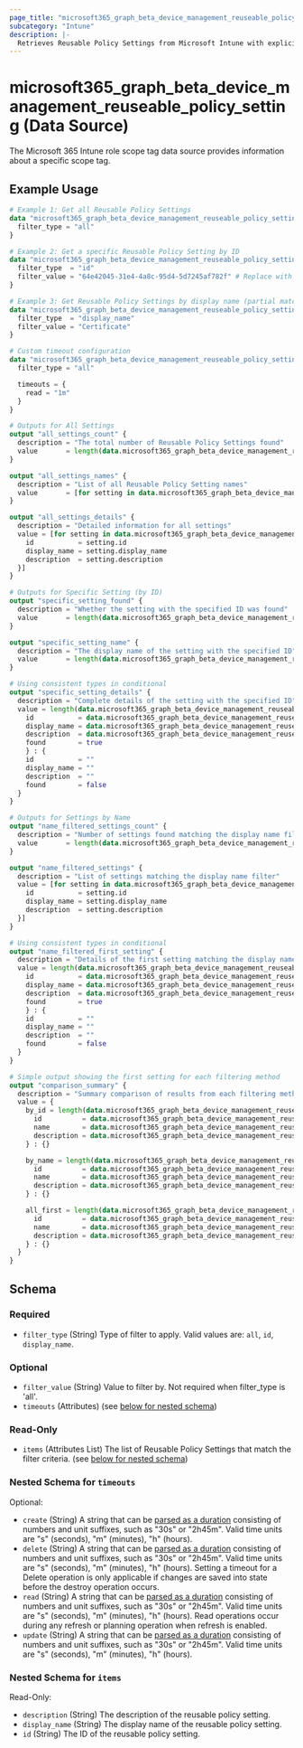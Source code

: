 ```yaml
---
page_title: "microsoft365_graph_beta_device_management_reuseable_policy_setting Data Source - terraform-provider-microsoft365"
subcategory: "Intune"
description: |-
  Retrieves Reusable Policy Settings from Microsoft Intune with explicit filtering options. Endpoint Privilege Management supports using reusable settings groups to manage the certificates in place of adding that certificate directly to an elevation rule. Like all reusable settings groups for Intune, configurations and changes made to a reusable settings group are automatically passed to the policies that reference the group.
---
```


# microsoft365_graph_beta_device_management_reuseable_policy_setting (Data Source)

The Microsoft 365 Intune role scope tag data source provides information about a specific scope tag.

## Example Usage

```terraform
# Example 1: Get all Reusable Policy Settings
data "microsoft365_graph_beta_device_management_reuseable_policy_setting" "all_settings" {
  filter_type = "all"
}

# Example 2: Get a specific Reusable Policy Setting by ID
data "microsoft365_graph_beta_device_management_reuseable_policy_setting" "specific_setting" {
  filter_type  = "id"
  filter_value = "64e42045-31e4-4a8c-95d4-5d7245af782f" # Replace with actual ID
}

# Example 3: Get Reusable Policy Settings by display name (partial match)
data "microsoft365_graph_beta_device_management_reuseable_policy_setting" "by_name" {
  filter_type  = "display_name"
  filter_value = "Certificate"
}

# Custom timeout configuration
data "microsoft365_graph_beta_device_management_reuseable_policy_setting" "with_timeout" {
  filter_type = "all"

  timeouts = {
    read = "1m"
  }
}

# Outputs for All Settings
output "all_settings_count" {
  description = "The total number of Reusable Policy Settings found"
  value       = length(data.microsoft365_graph_beta_device_management_reuseable_policy_setting.all_settings.items)
}

output "all_settings_names" {
  description = "List of all Reusable Policy Setting names"
  value       = [for setting in data.microsoft365_graph_beta_device_management_reuseable_policy_setting.all_settings.items : setting.display_name]
}

output "all_settings_details" {
  description = "Detailed information for all settings"
  value = [for setting in data.microsoft365_graph_beta_device_management_reuseable_policy_setting.all_settings.items : {
    id           = setting.id
    display_name = setting.display_name
    description  = setting.description
  }]
}

# Outputs for Specific Setting (by ID)
output "specific_setting_found" {
  description = "Whether the setting with the specified ID was found"
  value       = length(data.microsoft365_graph_beta_device_management_reuseable_policy_setting.specific_setting.items) > 0
}

output "specific_setting_name" {
  description = "The display name of the setting with the specified ID"
  value       = length(data.microsoft365_graph_beta_device_management_reuseable_policy_setting.specific_setting.items) > 0 ? data.microsoft365_graph_beta_device_management_reuseable_policy_setting.specific_setting.items[0].display_name : ""
}

# Using consistent types in conditional
output "specific_setting_details" {
  description = "Complete details of the setting with the specified ID"
  value = length(data.microsoft365_graph_beta_device_management_reuseable_policy_setting.specific_setting.items) > 0 ? {
    id           = data.microsoft365_graph_beta_device_management_reuseable_policy_setting.specific_setting.items[0].id
    display_name = data.microsoft365_graph_beta_device_management_reuseable_policy_setting.specific_setting.items[0].display_name
    description  = data.microsoft365_graph_beta_device_management_reuseable_policy_setting.specific_setting.items[0].description
    found        = true
    } : {
    id           = ""
    display_name = ""
    description  = ""
    found        = false
  }
}

# Outputs for Settings by Name
output "name_filtered_settings_count" {
  description = "Number of settings found matching the display name filter"
  value       = length(data.microsoft365_graph_beta_device_management_reuseable_policy_setting.by_name.items)
}

output "name_filtered_settings" {
  description = "List of settings matching the display name filter"
  value = [for setting in data.microsoft365_graph_beta_device_management_reuseable_policy_setting.by_name.items : {
    id           = setting.id
    display_name = setting.display_name
    description  = setting.description
  }]
}

# Using consistent types in conditional
output "name_filtered_first_setting" {
  description = "Details of the first setting matching the display name filter (if any)"
  value = length(data.microsoft365_graph_beta_device_management_reuseable_policy_setting.by_name.items) > 0 ? {
    id           = data.microsoft365_graph_beta_device_management_reuseable_policy_setting.by_name.items[0].id
    display_name = data.microsoft365_graph_beta_device_management_reuseable_policy_setting.by_name.items[0].display_name
    description  = data.microsoft365_graph_beta_device_management_reuseable_policy_setting.by_name.items[0].description
    found        = true
    } : {
    id           = ""
    display_name = ""
    description  = ""
    found        = false
  }
}

# Simple output showing the first setting for each filtering method
output "comparison_summary" {
  description = "Summary comparison of results from each filtering method"
  value = {
    by_id = length(data.microsoft365_graph_beta_device_management_reuseable_policy_setting.specific_setting.items) > 0 ? {
      id          = data.microsoft365_graph_beta_device_management_reuseable_policy_setting.specific_setting.items[0].id
      name        = data.microsoft365_graph_beta_device_management_reuseable_policy_setting.specific_setting.items[0].display_name
      description = data.microsoft365_graph_beta_device_management_reuseable_policy_setting.specific_setting.items[0].description
    } : {}

    by_name = length(data.microsoft365_graph_beta_device_management_reuseable_policy_setting.by_name.items) > 0 ? {
      id          = data.microsoft365_graph_beta_device_management_reuseable_policy_setting.by_name.items[0].id
      name        = data.microsoft365_graph_beta_device_management_reuseable_policy_setting.by_name.items[0].display_name
      description = data.microsoft365_graph_beta_device_management_reuseable_policy_setting.by_name.items[0].description
    } : {}

    all_first = length(data.microsoft365_graph_beta_device_management_reuseable_policy_setting.all_settings.items) > 0 ? {
      id          = data.microsoft365_graph_beta_device_management_reuseable_policy_setting.all_settings.items[0].id
      name        = data.microsoft365_graph_beta_device_management_reuseable_policy_setting.all_settings.items[0].display_name
      description = data.microsoft365_graph_beta_device_management_reuseable_policy_setting.all_settings.items[0].description
    } : {}
  }
}
```

<!-- schema generated by tfplugindocs -->
## Schema

### Required

- `filter_type` (String) Type of filter to apply. Valid values are: `all`, `id`, `display_name`.

### Optional

- `filter_value` (String) Value to filter by. Not required when filter_type is 'all'.
- `timeouts` (Attributes) (see [below for nested schema](#nestedatt--timeouts))

### Read-Only

- `items` (Attributes List) The list of Reusable Policy Settings that match the filter criteria. (see [below for nested schema](#nestedatt--items))

<a id="nestedatt--timeouts"></a>
### Nested Schema for `timeouts`

Optional:

- `create` (String) A string that can be [parsed as a duration](https://pkg.go.dev/time#ParseDuration) consisting of numbers and unit suffixes, such as "30s" or "2h45m". Valid time units are "s" (seconds), "m" (minutes), "h" (hours).
- `delete` (String) A string that can be [parsed as a duration](https://pkg.go.dev/time#ParseDuration) consisting of numbers and unit suffixes, such as "30s" or "2h45m". Valid time units are "s" (seconds), "m" (minutes), "h" (hours). Setting a timeout for a Delete operation is only applicable if changes are saved into state before the destroy operation occurs.
- `read` (String) A string that can be [parsed as a duration](https://pkg.go.dev/time#ParseDuration) consisting of numbers and unit suffixes, such as "30s" or "2h45m". Valid time units are "s" (seconds), "m" (minutes), "h" (hours). Read operations occur during any refresh or planning operation when refresh is enabled.
- `update` (String) A string that can be [parsed as a duration](https://pkg.go.dev/time#ParseDuration) consisting of numbers and unit suffixes, such as "30s" or "2h45m". Valid time units are "s" (seconds), "m" (minutes), "h" (hours).


<a id="nestedatt--items"></a>
### Nested Schema for `items`

Read-Only:

- `description` (String) The description of the reusable policy setting.
- `display_name` (String) The display name of the reusable policy setting.
- `id` (String) The ID of the reusable policy setting.